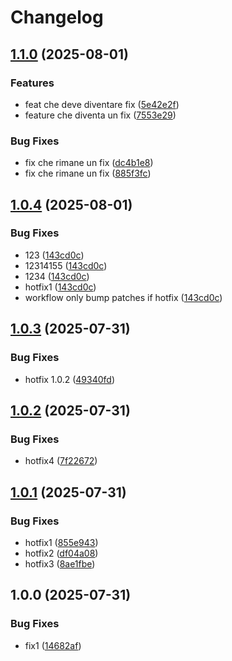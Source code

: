 # Changelog

## [1.1.0](https://github.com/fabiomnk/release-please-test/compare/package-v1.0.4...package-v1.1.0) (2025-08-01)


### Features

* feat che deve diventare fix ([5e42e2f](https://github.com/fabiomnk/release-please-test/commit/5e42e2f040addfb17f8f64bb572a8f2772f0d274))
* feature che diventa un fix ([7553e29](https://github.com/fabiomnk/release-please-test/commit/7553e292329f1d3d5ead694b9fc422916125dc86))


### Bug Fixes

* fix che rimane un fix ([dc4b1e8](https://github.com/fabiomnk/release-please-test/commit/dc4b1e8e81ed82c51dbd54a33a0f50cdd2e1e7df))
* fix che rimane un fix ([885f3fc](https://github.com/fabiomnk/release-please-test/commit/885f3fc85f82949a0edf77dc5895405a2f41e65f))

## [1.0.4](https://github.com/fabiomnk/release-please-test/compare/package-v1.0.3...package-v1.0.4) (2025-08-01)


### Bug Fixes

* 123 ([143cd0c](https://github.com/fabiomnk/release-please-test/commit/143cd0c6af6b7fff0a7cd142efac9e49fd5b7ddd))
* 12314155 ([143cd0c](https://github.com/fabiomnk/release-please-test/commit/143cd0c6af6b7fff0a7cd142efac9e49fd5b7ddd))
* 1234 ([143cd0c](https://github.com/fabiomnk/release-please-test/commit/143cd0c6af6b7fff0a7cd142efac9e49fd5b7ddd))
* hotfix1 ([143cd0c](https://github.com/fabiomnk/release-please-test/commit/143cd0c6af6b7fff0a7cd142efac9e49fd5b7ddd))
* workflow only bump patches if hotfix ([143cd0c](https://github.com/fabiomnk/release-please-test/commit/143cd0c6af6b7fff0a7cd142efac9e49fd5b7ddd))

## [1.0.3](https://github.com/fabiomnk/release-please-test/compare/package-v1.0.2...package-v1.0.3) (2025-07-31)


### Bug Fixes

* hotfix 1.0.2 ([49340fd](https://github.com/fabiomnk/release-please-test/commit/49340fd94a4ffe6fe6d28ae491173072c830cb83))

## [1.0.2](https://github.com/fabiomnk/release-please-test/compare/package-v1.0.1...package-v1.0.2) (2025-07-31)


### Bug Fixes

* hotfix4 ([7f22672](https://github.com/fabiomnk/release-please-test/commit/7f22672aee465ba38bc2d4e56805a02e5bfb24b4))

## [1.0.1](https://github.com/fabiomnk/release-please-test/compare/package-v1.0.0...package-v1.0.1) (2025-07-31)


### Bug Fixes

* hotfix1 ([855e943](https://github.com/fabiomnk/release-please-test/commit/855e9436b5f338544b0b6b3837f5cb3f56c03369))
* hotfix2 ([df04a08](https://github.com/fabiomnk/release-please-test/commit/df04a0846b2981ef51dffc36163cd35f5b14d971))
* hotfix3 ([8ae1fbe](https://github.com/fabiomnk/release-please-test/commit/8ae1fbed6164b8be691e6688efa949b2ad90a908))

## 1.0.0 (2025-07-31)


### Bug Fixes

* fix1 ([14682af](https://github.com/fabiomnk/release-please-test/commit/14682afa973bb863fd019389abbafd5200382df5))
